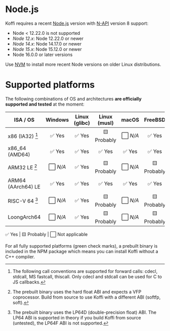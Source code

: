 # Node.js

Koffi requires a recent [Node.js](https://nodejs.org/) version with [N-API](https://nodejs.org/api/n-api.html) version 8 support:

- Node < 12.22.0 is not supported
- _Node 12.x_: Node 12.22.0 or newer
- _Node 14.x_: Node 14.17.0 or newer
- _Node 15.x_: Node 15.12.0 or newer
- Node 16.0.0 or later versions

Use [NVM](https://github.com/nvm-sh/nvm) to install more recent Node versions on older Linux distributions.

# Supported platforms

The following combinations of OS and architectures __are officially supported and tested__ at the moment:

ISA / OS           | Windows     | Linux (glibc) | Linux (musl) | macOS       | FreeBSD     | OpenBSD
------------------ | ----------- | ------------- | ------------ | ----------- | ----------- | --------
x86 (IA32) [^1]    | ✅ Yes      | ✅ Yes        | 🟨 Probably  | ⬜️ *N/A*    | ✅ Yes      | ✅ Yes
x86_64 (AMD64)     | ✅ Yes      | ✅ Yes        | ✅ Yes       | ✅ Yes      | ✅ Yes      | ✅ Yes
ARM32 LE [^2]      | ⬜️ *N/A*    | ✅ Yes        | 🟨 Probably  | ⬜️ *N/A*    | 🟨 Probably | 🟨 Probably
ARM64 (AArch64) LE | ✅ Yes      | ✅ Yes        | ✅ Yes       | ✅ Yes      | ✅ Yes      | 🟨 Probably
RISC-V 64 [^3]     | ⬜️ *N/A*    | ✅ Yes        | 🟨 Probably  | ⬜️ *N/A*    | 🟨 Probably | 🟨 Probably
LoongArch64        | ⬜️ *N/A*    | ✅ Yes        | 🟨 Probably  | ⬜️ *N/A*    | 🟨 Probably | 🟨 Probably

<div class="legend">✅ Yes | 🟨 Probably | ⬜️ Not applicable</div>

[^1]: The following call conventions are supported for forward calls: cdecl, stdcall, MS fastcall, thiscall. Only cdecl and stdcall can be used for C to JS callbacks.
[^2]: The prebuilt binary uses the hard float ABI and expects a VFP coprocessor. Build from source to use Koffi with a different ABI (softfp, soft).
[^3]: The prebuilt binary uses the LP64D (double-precision float) ABI. The LP64 ABI is supported in theory if you build Koffi from source (untested), the LP64F ABI is not supported.

For all fully supported platforms (green check marks), a prebuilt binary is included in the NPM package which means you can install Koffi without a C++ compiler.

<style>
     table td:not(:first-child) { text-align: center; }
</style>
